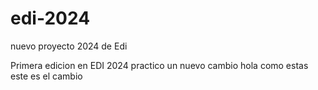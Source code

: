 # edi-2024
nuevo proyecto 2024 de Edi

Primera edicion en EDI 2024
practico un nuevo cambio
hola como estas
este es el cambio